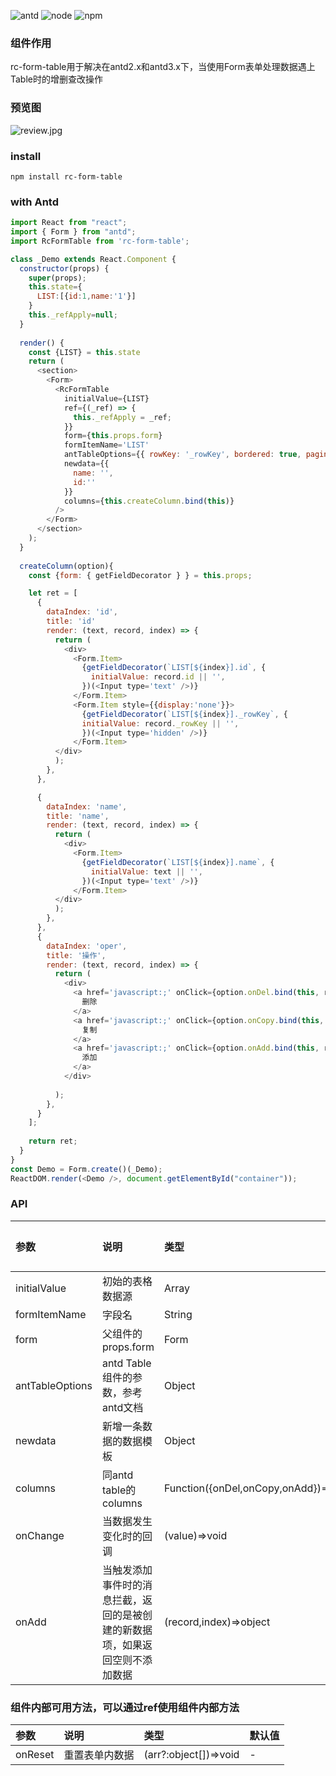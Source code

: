 
![antd](https://img.shields.io/badge/ant--desigin-2.x~3.x-blue)
![node](https://img.shields.io/badge/node-%3E%3D8-green)
![npm](https://img.shields.io/badge/npm-%3E%3D6.14.5-orange)

### 组件作用  
rc-form-table用于解决在antd2.x和antd3.x下，当使用Form表单处理数据遇上Table时的增删查改操作

### 预览图
![review.jpg](http://img.vuedata.cn/rc-form-table-review.gif)

### install  
`npm install rc-form-table`

### with Antd

```javascript
import React from "react";
import { Form } from "antd";
import RcFormTable from 'rc-form-table';

class _Demo extends React.Component {
  constructor(props) {
    super(props);
    this.state={
      LIST:[{id:1,name:'1'}]
    }
    this._refApply=null;
  }
  
  render() {
    const {LIST} = this.state
    return (
      <section>       
        <Form>
          <RcFormTable
            initialValue={LIST}
            ref={(_ref) => {
              this._refApply = _ref;
            }}
            form={this.props.form}
            formItemName='LIST'
            antTableOptions={{ rowKey: '_rowKey', bordered: true, pagination: false }}
            newdata={{
              name: '',
              id:''
            }}
            columns={this.createColumn.bind(this)}
          /> 
        </Form>
      </section>
    );
  }
  
  createColumn(option){
    const {form: { getFieldDecorator } } = this.props;

    let ret = [
      {
        dataIndex: 'id',
        title: 'id'
        render: (text, record, index) => {
          return (
            <div>
              <Form.Item>
                {getFieldDecorator(`LIST[${index}].id`, {
                  initialValue: record.id || '',
                })(<Input type='text' />)}
              </Form.Item>
              <Form.Item style={{display:'none'}}>
                {getFieldDecorator(`LIST[${index}]._rowKey`, {
                initialValue: record._rowKey || '',
                })(<Input type='hidden' />)}
              </Form.Item>
          </div>
          );
        },
      },

      {
        dataIndex: 'name',
        title: 'name',
        render: (text, record, index) => {
          return (
            <div>
              <Form.Item>
                {getFieldDecorator(`LIST[${index}].name`, {
                  initialValue: text || '',
                })(<Input type='text' />)}
              </Form.Item>
          </div>
          );
        },
      },
      {
        dataIndex: 'oper',
        title: '操作',
        render: (text, record, index) => {
          return (
            <div>
              <a href='javascript:;' onClick={option.onDel.bind(this, record, index)} >
                删除
              </a>
              <a href='javascript:;' onClick={option.onCopy.bind(this, record, index)} style={{margin:'0 20px'}}>
                复制
              </a>
              <a href='javascript:;' onClick={option.onAdd.bind(this, record, index)}>
                添加
              </a>
            </div>
            
          );
        },
      }
    ];
  
    return ret;
  }
}
const Demo = Form.create()(_Demo);
ReactDOM.render(<Demo />, document.getElementById("container"));
```

### API

参数|说明|类型|默认值
:-|:-|:-|:-
initialValue|初始的表格数据源|Array|-
formItemName|字段名|String|-
form|父组件的props.form|Form|-
antTableOptions|antd Table组件的参数，参考antd文档|Object|-
newdata|新增一条数据的数据模板|Object|-
columns|同antd table的columns|Function({onDel,onCopy,onAdd})=>void|-
onChange|当数据发生变化时的回调|(value)=>void|-
onAdd|当触发添加事件时的消息拦截，返回的是被创建的新数据项，如果返回空则不添加数据|(record,index)=>object|-


### 组件内部可用方法，可以通过ref使用组件内部方法

参数|说明|类型|默认值
:-|:-|:-|:-
onReset|重置表单内数据|(arr?:object[])=>void|-
